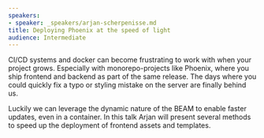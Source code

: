 ```yaml
---
speakers:
- speaker: _speakers/arjan-scherpenisse.md
title: Deploying Phoenix at the speed of light
audience: Intermediate
---
```

CI/CD systems and docker can become frustrating to work with when your project grows. Especially with monorepo-projects like Phoenix, where you ship frontend and backend as part of the same release. The days where you could quickly fix a typo or styling mistake on the server are finally behind us.

Luckily we can leverage the dynamic nature of the BEAM to enable faster updates, even in a container. In this talk Arjan will present several methods to speed up the deployment of frontend assets and templates.
